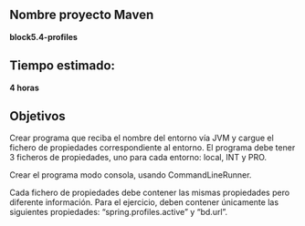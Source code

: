 ## Nombre proyecto Maven
**block5.4-profiles**

## Tiempo estimado:
**4 horas**
## Objetivos
Crear programa que reciba el nombre del entorno vía JVM y cargue el fichero de propiedades correspondiente al entorno. El programa debe tener 3 ficheros de propiedades, uno para cada entorno: local, INT y PRO.

Crear el programa modo consola, usando CommandLineRunner.

Cada fichero de propiedades debe contener las mismas propiedades pero diferente información. Para el ejercicio, deben contener únicamente las siguientes propiedades: “spring.profiles.active” y “bd.url”.
